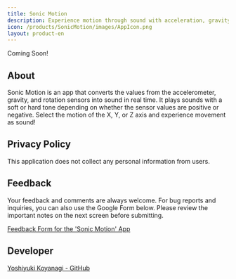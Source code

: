 ```yaml
---
title: Sonic Motion
description: Experience motion through sound with acceleration, gravity, and rotation!
icon: /products/SonicMotion/images/AppIcon.png
layout: product-en
---
```

Coming Soon!

## About

Sonic Motion is an app that converts the values from the accelerometer, gravity, and rotation sensors into sound in real time. It plays sounds with a soft or hard tone depending on whether the sensor values are positive or negative. Select the motion of the X, Y, or Z axis and experience movement as sound!

## Privacy Policy

This application does not collect any personal information from users.

## Feedback

Your feedback and comments are always welcome. For bug reports and inquiries, you can also use the Google Form below. Please review the important notes on the next screen before submitting.

[Feedback Form for the 'Sonic Motion' App]()

## Developer

[Yoshiyuki Koyanagi - GitHub](https://github.com/moutend)
